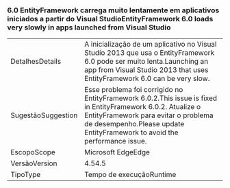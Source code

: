 ### <a name="entityframework-60-loads-very-slowly-in-apps-launched-from-visual-studio"></a><span data-ttu-id="5fff5-101">6.0 EntityFramework carrega muito lentamente em aplicativos iniciados a partir do Visual Studio</span><span class="sxs-lookup"><span data-stu-id="5fff5-101">EntityFramework 6.0 loads very slowly in apps launched from Visual Studio</span></span>

|   |   |
|---|---|
|<span data-ttu-id="5fff5-102">Detalhes</span><span class="sxs-lookup"><span data-stu-id="5fff5-102">Details</span></span>|<span data-ttu-id="5fff5-103">A inicialização de um aplicativo no Visual Studio 2013 que usa o EntityFramework 6.0 pode ser muito lenta.</span><span class="sxs-lookup"><span data-stu-id="5fff5-103">Launching an app from Visual Studio 2013 that uses EntityFramework 6.0 can be very slow.</span></span>|
|<span data-ttu-id="5fff5-104">Sugestão</span><span class="sxs-lookup"><span data-stu-id="5fff5-104">Suggestion</span></span>|<span data-ttu-id="5fff5-105">Esse problema foi corrigido no EntityFramework 6.0.2.</span><span class="sxs-lookup"><span data-stu-id="5fff5-105">This issue is fixed in EntityFramework 6.0.2.</span></span> <span data-ttu-id="5fff5-106">Atualize o EntityFramework para evitar o problema de desempenho.</span><span class="sxs-lookup"><span data-stu-id="5fff5-106">Please update EntityFramework to avoid the performance issue.</span></span>|
|<span data-ttu-id="5fff5-107">Escopo</span><span class="sxs-lookup"><span data-stu-id="5fff5-107">Scope</span></span>|<span data-ttu-id="5fff5-108">Microsoft Edge</span><span class="sxs-lookup"><span data-stu-id="5fff5-108">Edge</span></span>|
|<span data-ttu-id="5fff5-109">Versão</span><span class="sxs-lookup"><span data-stu-id="5fff5-109">Version</span></span>|<span data-ttu-id="5fff5-110">4.5</span><span class="sxs-lookup"><span data-stu-id="5fff5-110">4.5</span></span>|
|<span data-ttu-id="5fff5-111">Tipo</span><span class="sxs-lookup"><span data-stu-id="5fff5-111">Type</span></span>|<span data-ttu-id="5fff5-112">Tempo de execução</span><span class="sxs-lookup"><span data-stu-id="5fff5-112">Runtime</span></span>|

